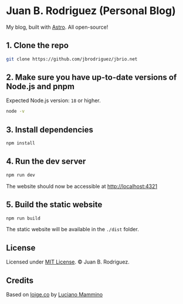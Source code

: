 # Juan B. Rodriguez (Personal Blog)

My blog, built with [Astro](https://astro.build). All open-source!

## 1. Clone the repo

```bash
git clone https://github.com/jbrodriguez/jbrio.net
```

## 2. Make sure you have up-to-date versions of Node.js and pnpm

Expected Node.js version: `18` or higher.

```bash
node -v
```

## 3. Install dependencies

```bash
npm install
```

## 4. Run the dev server

```bash
npm run dev
```

The website should now be accessible at [http://localhost:4321](http://localhost:4321)

## 5. Build the static website

```bash
npm run build
```

The static website will be available in the `./dist` folder.

## License

Licensed under [MIT License](LICENSE). © Juan B. Rodriguez.

## Credits

Based on [loige.co](https://github.com/lmammino/loige.co) by [Luciano Mammino](https://loige.co/)
